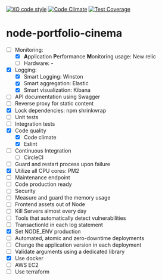 [![XO code style](https://img.shields.io/badge/code_style-XO-5ed9c7.svg)](https://github.com/augustovictor/node-portfolio-cinema)
[![Code Climate](https://codeclimate.com/github/augustovictor/node-portfolio-cinema/badges/gpa.svg)](https://codeclimate.com/github/augustovictor/node-portfolio-cinema)
[![Test Coverage](https://codeclimate.com/github/augustovictor/node-portfolio-cinema/badges/coverage.svg)](https://codeclimate.com/github/augustovictor/node-portfolio-cinema)

# node-portfolio-cinema

- [ ] Monitoring:
    - [x] **A**pplication **P**erformance **M**onitoring usage: New relic
    - [ ] Hardware: -
- [x] Logging:
    - [x] Smart Logging: Winston
    - [x] Smart aggregation: Elastic
    - [x] Smart visualization: Kibana
- [ ] API documentation using Swagger
- [ ] Reverse proxy for static content
- [x] Lock dependencies: npm shrinkwrap
- [ ] Unit tests
- [ ] Integration tests
- [x] Code quality
    - [x] Code climate
    - [x] Eslint
- [ ] Continuous Integration
    - [ ] CircleCI
- [ ] Guard and restart process upon failure
- [x] Utilize all CPU cores: PM2
- [ ] Maintenance endpoint
- [ ] Code production ready
- [ ] Security
- [ ] Measure and guard the memory usage
- [ ] Frontend assets out of Node
- [ ] Kill Servers almost every day
- [ ] Tools that automatically detect vulnerabilities
- [ ] TransactionId in each log statement
- [x] Set NODE_ENV production
- [ ] Automated, atomic and zero-downtime deployments
- [ ] Change the application version in each deployment
- [ ] Validate arguments using a dedicated library
- [x] Use docker
- [ ] AWS EC2
- [ ] Use terraform
